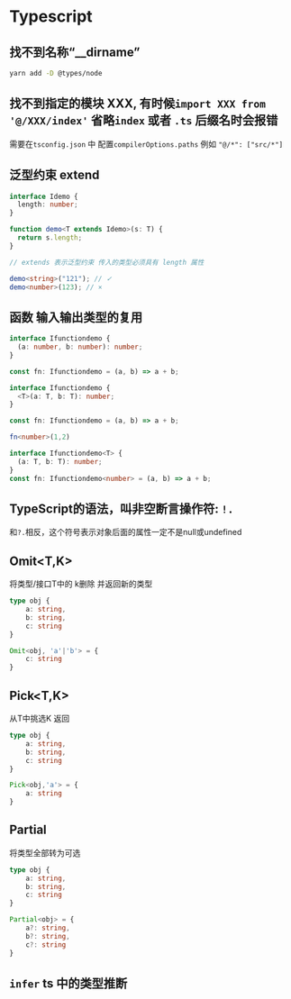 # Typescript

## 找不到名称“\_\_dirname”

```bash
yarn add -D @types/node
```

## 找不到指定的模块 XXX, 有时候`import XXX from '@/XXX/index'` 省略`index` 或者 `.ts` 后缀名时会报错

需要在`tsconfig.json` 中 配置`compilerOptions.paths` 例如 `"@/*": ["src/*"]`

## 泛型约束 extend

```typescript
interface Idemo {
  length: number;
}

function demo<T extends Idemo>(s: T) {
  return s.length;
}

// extends 表示泛型约束 传入的类型必须具有 length 属性

demo<string>("121"); // ✓
demo<number>(123); // ×
```

## 函数 输入输出类型的复用

```typescript
interface Ifunctiondemo {
  (a: number, b: number): number;
}

const fn: Ifunctiondemo = (a, b) => a + b;

interface Ifunctiondemo {
  <T>(a: T, b: T): number;
}

const fn: Ifunctiondemo = (a, b) => a + b;

fn<number>(1,2)

interface Ifunctiondemo<T> {
  (a: T, b: T): number;
}
const fn: Ifunctiondemo<number> = (a, b) => a + b;
```

## TypeScript的语法，叫非空断言操作符: `!.`

和`?.`相反，这个符号表示对象后面的属性一定不是null或undefined

## Omit<T,K>

将类型/接口T中的 k删除 并返回新的类型


```typescript
type obj {
    a: string,
    b: string,
    c: string
}

Omit<obj, 'a'|'b'> = {
    c: string
}
```

## Pick<T,K>

从T中挑选K 返回
```typescript
type obj {
    a: string,
    b: string,
    c: string
}

Pick<obj,'a'> = {
    a: string
}
```

## Partial<T>

将类型全部转为可选

```typescript
type obj {
    a: string,
    b: string,
    c: string
}

Partial<obj> = {
    a?: string,
    b?: string,
    c?: string
}
```

## `infer` ts 中的类型推断

